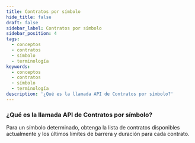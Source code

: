 ```yaml
---
title: Contratos por símbolo
hide_title: false
draft: false
sidebar_label: Contratos por símbolo
sidebar_position: 4
tags:
  - conceptos
  - contratos
  - símbolo
  - terminología
keywords:
  - conceptos
  - contratos
  - símbolo
  - terminología
description: '¿Qué es la llamada API de Contratos por símbolo?'
---
```


### ¿Qué es la llamada API de Contratos por símbolo?

Para un símbolo determinado, obtenga la lista de contratos disponibles actualmente y los últimos límites de barrera y duración para cada contrato.
